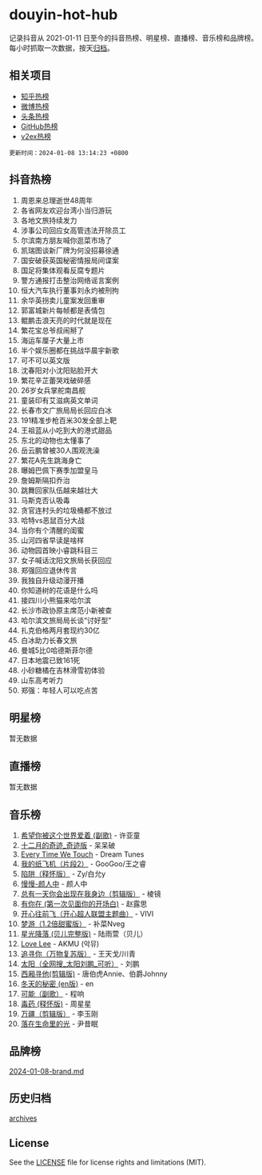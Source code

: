 # douyin-hot-hub

记录抖音从 2021-01-11 日至今的抖音热榜、明星榜、直播榜、音乐榜和品牌榜。每小时抓取一次数据，按天[归档](archives)。

## 相关项目

- [知乎热榜](https://github.com/lonnyzhang423/zhihu-hot-hub)
- [微博热榜](https://github.com/lonnyzhang423/weibo-hot-hub)
- [头条热榜](https://github.com/lonnyzhang423/toutiao-hot-hub)
- [GitHub热榜](https://github.com/lonnyzhang423/github-hot-hub)
- [v2ex热榜](https://github.com/lonnyzhang423/v2ex-hot-hub)


`更新时间：2024-01-08 13:14:23 +0800`

## 抖音热榜

1. 周恩来总理逝世48周年
1. 各省网友欢迎台湾小当归游玩
1. 各地文旅持续发力
1. 涉事公司回应女高管违法开除员工
1. 尔滨南方朋友喊你逛菜市场了
1. 凯瑞图谈新厂牌为何没招募徐通
1. 国安破获英国秘密情报局间谍案
1. 国足将集体观看反腐专题片
1. 警方通报打击整治网络谣言案例
1. 恒大汽车执行董事刘永灼被刑拘
1. 余华英拐卖儿童案发回重审
1. 郭富城新片每帧都是表情包
1. 鲲鹏击浪天亮的时代就是现在
1. 繁花宝总爷叔闹掰了
1. 海运车厘子大量上市
1. 半个娱乐圈都在挑战华晨宇新歌
1. 可不可以英文版
1. 沈春阳对小沈阳贴脸开大
1. 繁花辛芷蕾哭戏破碎感
1. 26岁女兵掌舵南昌舰
1. 童装印有艾滋病英文单词
1. 长春市文广旅局局长回应白冰
1. 191精准步枪百米30发全部上靶
1. 王祖蓝从小吃到大的港式甜品
1. 东北的动物也太懂事了
1. 岳云鹏曾被30人围观洗澡
1. 繁花A先生跳海身亡
1. 曝姆巴佩下赛季加盟皇马
1. 詹姆斯隔扣乔治
1. 跳舞回家队伍越来越壮大
1. 马斯克否认吸毒
1. 贪官连村头的垃圾桶都不放过
1. 哈特vs恶鼠百分大战
1. 当你有个清醒的闺蜜
1. 山河四省早读是啥样
1. 动物园首映小睿跳科目三
1. 女子喊话沈阳文旅局长获回应
1. 郑强回应退休传言
1. 我独自升级动漫开播
1. 你知道树的花语是什么吗
1. 接四川小熊猫来哈尔滨
1. 长沙市政协原主席范小新被查
1. 哈尔滨文旅局局长谈“讨好型”
1. 扎克伯格两月套现约30亿
1. 白冰助力长春文旅
1. 曼城5比0哈德斯菲尔德
1. 日本地震已致161死
1. 小砂糖橘在吉林滑雪初体验
1. 山东高考听力
1. 郑强：年轻人可以吃点苦

## 明星榜

暂无数据

## 直播榜

暂无数据

## 音乐榜

1. [希望你被这个世界爱着 (副歌)](https://sf86-cdn-tos.douyinstatic.com/obj/tos-cn-ve-2774/oUHCmWQfZlE3QQBKBeD8rCFLpJzPgCpImhsxMt) - 许亚童
1. [十二月的奇迹_奇迹版](https://sf86-cdn-tos.douyinstatic.com/obj/tos-cn-ve-2774/oMslvA9FBzGMGHnyUuoiiUjtIAXfMz6tzwByW8) - 呆呆破
1. [Every Time We Touch](https://sf86-cdn-tos.douyinstatic.com/obj/tos-cn-ve-2774/ogN6lUKQeBBfEVhIOMikG1CcJjugxk1tztZyhP) - Dream Tunes
1. [我的纸飞机（片段2）](https://sf86-cdn-tos.douyinstatic.com/obj/tos-cn-ve-2774/oM2ZrKcg2CD5AeRB2gkeXOFB1IxAGJdZPazYHf) - GooGoo/王之睿
1. [陷阱（释怀版）](https://sf6-cdn-tos.douyinstatic.com/obj/tos-cn-ve-2774/oE8C21LeZrzKLDFfQYgMzx4GAIHageG5IzayY7) - Zy/白允y
1. [慢慢-颜人中](https://sf6-cdn-tos.douyinstatic.com/obj/tos-cn-ve-2774/ocjHNfBXdBxQNC8ZGAeoLMFTUgtBg8bkExunDC) - 颜人中
1. [总有一天你会出现在我身边（剪辑版）](https://sf6-cdn-tos.douyinstatic.com/obj/tos-cn-ve-2774/oMLsHwhWW7CYoAhoWB9EXUQIzNBsfAJxpAoxCU) - 棱镜
1. [有你在 (第一次见面你的开场白)](https://sf86-cdn-tos.douyinstatic.com/obj/tos-cn-ve-2774/oAthrQ3ClJBfI57uBoFEgNDYtNCZ0TSYQQfxQ0) - 赵露思
1. [开心往前飞（开心超人联盟主题曲）](https://sf3-cdn-tos.douyinstatic.com/obj/tos-cn-ve-2774/9d8fb7c82cf1421fb93a9fe925275e0a) - VIVI
1. [梦游（1.2倍甜蜜版）](https://sf86-cdn-tos.douyinstatic.com/obj/tos-cn-ve-2774/o4gyAUm8hwufoEABmwVIiQtHsFuGzAEEWtNMzo) - 补菜Nveg
1. [星光降落 (贝儿完整版)](https://sf86-cdn-tos.douyinstatic.com/obj/tos-cn-ve-2774/okwB9hAwyAtsFFkFBzAX1hOOfQuIoMNs0W2Mwr) - 陆雨萱（贝儿）
1. [Love Lee](https://sf86-cdn-tos.douyinstatic.com/obj/tos-cn-ve-2774/o05GbkJGbCBTdDnMtB0fwOYgkeZp23vrWQDQBS) - AKMU (악뮤)
1. [追寻你（万物复苏版）](https://sf3-cdn-tos.douyinstatic.com/obj/tos-cn-ve-2774/oYeAZJsbjIDit9APmBg8u6uDUQnHmoCf3gbo74) - 王天戈/川青
1. [太阳（全网搜_太阳刘鹏_可听）](https://sf86-cdn-tos.douyinstatic.com/obj/tos-cn-ve-2774/ogWbyIQnlBFImVbeDocRdCIYtBHlbJXgfZMvgz) - 刘鹏
1. [西厢寻他(剪辑版)](https://sf6-cdn-tos.douyinstatic.com/obj/tos-cn-ve-2774/oUsAVfAQKlRNxEv5qxvIB8o5qmIWUcXbzJKJhw) - 唐伯虎Annie、伯爵Johnny
1. [冬天的秘密 (en版)](https://sf86-cdn-tos.douyinstatic.com/obj/tos-cn-ve-2774/okIuMHDdzyf3FjGK4Lphe1vfHcQaPIHAg0Z4CR) - en
1. [可能（副歌）](https://sf6-cdn-tos.douyinstatic.com/obj/tos-cn-ve-2774/cde1731888894259b333569393c2fb51) - 程响
1. [毒药 (释怀版)](https://sf86-cdn-tos.douyinstatic.com/obj/tos-cn-ve-2774/oYILMEAzspdZBIzy4frJNB8ZHPHWAhiwowd4Ad) - 周星星
1. [万疆（剪辑版）](https://sf6-cdn-tos.douyinstatic.com/obj/tos-cn-ve-2774/ooG7oVgFlDTelKCjCsTTobQvbdtj1BBQXnfZd8) - 李玉刚
1. [落在生命里的光](https://sf86-cdn-tos.douyinstatic.com/obj/tos-cn-ve-2774/d9ffa8c090124ea58bb10df9b510c01d) - 尹昔眠

## 品牌榜

[2024-01-08-brand.md](archives/2024-01-08-brand.md)

## 历史归档

[archives](archives)

## License

See the [LICENSE](LICENSE) file for license rights and limitations (MIT).
